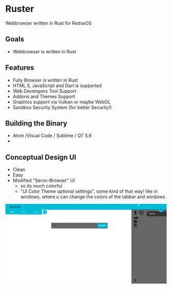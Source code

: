 # Ruster
Webbrowser written in Rust for RedoxOS

## Goals

+ Webbrowser is written in Rust

## Features

+ Fully Browser is written in Rust
+ HTML 5, JavaScript and Dart is supported
+ Web Developers Tool Support
+ Addons and Themes Support
+ Graphics support via Vulkan or maybe WebGL
+ Sandbox Security System (for better Security!)

## Building the Binary

+ Atom /Visual Code / Sublime / QT 5.9
+ 


## Conceptual Design UI

+ Clean
+ Easy
+ Modified "Servo-Browser" UI
  + so its much colorful
  + "UI Color Theme optional settings", some kind of that way! like in windows, where u can change the colors of the tabbar and windows
  
![Screenshot](Ruster.png)
